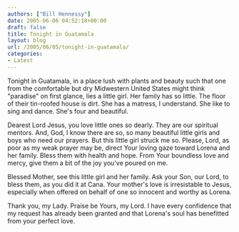 ```yaml
---
authors: ["Bill Hennessy"]
date: 2005-06-06 04:52:18+00:00
draft: false
title: Tonight in Guatamala
layout: blog
url: /2005/06/05/tonight-in-guatamala/
categories:
- Latest
---
```


Tonight in Guatamala, in a place lush with plants and beauty such that one from the comfortable but dry Midwestern United States might think "paradise" on first glance, lies a little girl.  Her family has so little.  The floor of their tin-roofed house is dirt.  She has a matress, I understand.  She like to sing and dance.  She's four and beautiful.

Dearest Lord Jesus, you love little ones so dearly.  They are our spiritual mentors.  And, God, I know there are so, so many beautiful little girls and boys who need our prayers.  But this little girl struck me so.  Please, Lord, as poor as my weak prayer may be, direct Your loving gaze toward Lorena and her family.   Bless them with health and hope.  From Your boundless love and mercy, give them a bit of the joy you've poured on me.

Blessed Mother, see this little girl and her family.  Ask your Son, our Lord, to bless them, as you did it at Cana.  Your mother's love is irresistable to Jesus, especially when offered on behalf of one so innocent and worthy as Lorena.

Thank you, my Lady.  Praise be Yours, my Lord.  I have every confidence that my request has already been granted and that Lorena's soul has benefitted from your perfect love.  
